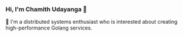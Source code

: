 ### Hi, I'm Chamith Udayanga 👋

🔭 I'm a distributed systems enthusiast who is interested about creating high-performance Golang services.



<!--
![Github Stats](https://github-readme-stats.vercel.app/api?username=udayangaac)
**udayangaac/udayangaac** is a ✨ _special_ ✨ repository because its `README.md` (this file) appears on your GitHub profile.

Here are some ideas to get you started:

- 🔭 I’m currently working on ...
- 🌱 I’m currently learning ...
- 👯 I’m looking to collaborate on ...
- 🤔 I’m looking for help with ...
- 💬 Ask me about ...
- 📫 How to reach me: ...
- 😄 Pronouns: ...
- ⚡ Fun fact: ...
-->
